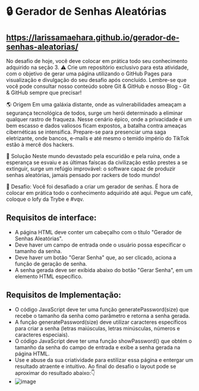 # 🔒 Gerador de Senhas Aleatórias

## https://larissamaehara.github.io/gerador-de-senhas-aleatorias/

No desafio de hoje, você deve colocar em prática todo seu conhecimento adquirido na seção 3.
⚠ Crie um repositório exclusivo para esta atividade, com o objetivo de gerar uma página utilizando o
GitHub Pages para visualização e divulgação do seu desafio após concluído. Lembre-se que você pode
consultar nosso conteúdo sobre Git & GitHub e nosso Blog - Git & GitHub sempre que precisar!

🌎 Origem
Em uma galáxia distante, onde as vulnerabilidades ameaçam a segurança tecnológica de todos, surge um
herói determinado a eliminar qualquer rastro de fraqueza. Nesse cenário épico, onde a privacidade é um
bem escasso e dados valiosos ficam expostos, a batalha contra ameaças cibernéticas se intensifica.
Prepare-se para presenciar uma saga eletrizante, onde bancos, e-mails e até mesmo o temido império do
TikTok estão à mercê dos hackers.

🤯 Solução
Neste mundo devastado pela escuridão e pela ruína, onde a esperança se esvaiu e as últimas faíscas da
civilização estão prestes a se extinguir, surge um refúgio improvável: o software capaz de produzir senhas
aleatórias, jamais pensado por rackers de todo mundo!

🥷 Desafio:
Você foi desafiado a criar um gerador de senhas. É hora de colocar em prática todo o conhecimento
adquirido até aqui. Pegue um café, coloque o lofy da Trybe e #vqv.

## Requisitos de interface:
- A página HTML deve conter um cabeçalho com o título "Gerador de Senhas Aleatórias".
- Deve haver um campo de entrada onde o usuário possa especificar o tamanho da senha.
- Deve haver um botão "Gerar Senha" que, ao ser clicado, aciona a função de geração de senha.
- A senha gerada deve ser exibida abaixo do botão "Gerar Senha", em um elemento HTML específico.

## Requisitos de Implementação:
- O código JavaScript deve ter uma função generatePassword(size) que recebe o tamanho da senha como parâmetro e retorna a senha gerada.
- A função generatePassword(size) deve utilizar caracteres específicos para criar a senha (letras maiúsculas, letras minúsculas, números e caracteres especiais).
- O código JavaScript deve ter uma função showPassword() que obtém o tamanho da senha do campo de entrada e exibe a senha gerada na página HTML.
- Use e abuse da sua criatividade para estilizar essa página e entergar um resultado atraente e intuitivo. Ao final do desafio o layout pode se aproximar do resultado abaixo:👇
- ![image](https://github.com/larissamaehara/gerador-de-senhas-aleatorias/assets/131192851/618d30eb-dd80-4522-b6ab-a333126e7c10)
